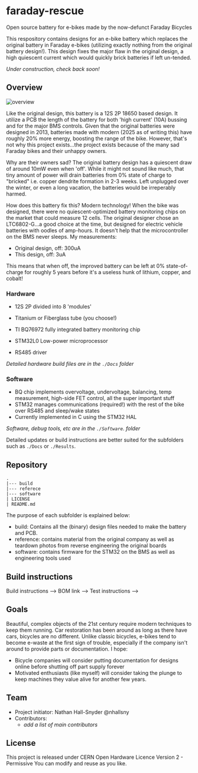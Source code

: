 # faraday-rescue
Open source battery for e-bikes made by the now-defunct Faraday Bicycles

This respository contains designs for an e-bike battery which replaces the original battery in Faraday e-bikes (utilizing exactly nothing from the original battery design!). This design fixes the major flaw in the original design, a high quiescent current which would quickly brick batteries if left un-tended.

_Under construction, check back soon!_

## Overview
![overview](https://github.com/user-attachments/assets/03d99ff3-242b-4089-a17a-9e69a970b3f1)

Like the original design, this battery is a 12S 2P 18650 based design. It utilize a PCB the length of the battery for both 'high current' (10A) bussing and for the major BMS controls. Given that the original batteries were designed in 2013, batteries made with modern (2025 as of writing this) have roughly 20% more energy, boosting the range of the bike. However, that's not why this project exists...the project exists because of the many sad Faraday bikes and their unhappy owners. 

Why are their owners sad? The original battery design has a quiescent draw of around 10mW even when 'off'. While it might not sound like much, that tiny amount of power will drain batteries from 0% state of charge to "bricked" i.e. copper dendrite formation in 2-3 weeks. Left unplugged over the winter, or even a long vacation, the batteries would be irreperably harmed.

How does this battery fix this? Modern technology! When the bike was designed, there were no quiescent-optimized battery monitoring chips on the market that could measure 12 cells. The original designer chose an LTC6802-G...a good choice at the time, but designed for electric vehicle batteries with oodles of amp-hours. It doesn't help that the microcontroller on the BMS never sleeps. My measurements:
+ Original design, off: 300uA
+ This design, off: 3uA

This means that when off, the improved battery can be left at 0% state-of-charge for roughly 5 years before it's a useless hunk of lithium, copper, and cobalt!

### Hardware
+ 12S 2P divided into 8 'modules'
+ Titanium or Fiberglass tube (you choose!)
+ TI BQ76972 fully integrated battery monitoring chip
+ STM32L0 Low-power microprocessor

+ RS485 driver

_Detailed hardware build files are in the `./Docs` folder_

### Software
+ BQ chip implements overvoltage, undervoltage, balancing, temp measurement, high-side FET control, all the super important stuff
+ STM32 manages communications (required!) with the rest of the bike over RS485 and sleep/wake states
+ Currently implemented in C using the STM32 HAL

_Software, debug tools, etc are in the `./Software`. folder_

Detailed updates or build instructions are better suited for the subfolders such as `./Docs` or `./Results`.

## Repository

```
.
|--- build
|--- referece
|--- software
| LICENSE
| README.md

```

The purpose of each subfolder is explained below:
+ build: Contains all the (binary) design files needed to make the battery and PCB.
+ reference: contains material from the original company as well as teardown photos from reverse engineering the original boards
+ software: contains firmware for the STM32 on the BMS as well as engineering tools used

## Build instructions
Build instructions -->
BOM link -->
Test instructions -->

## Goals

Beautiful, complex objects of the 21st century require modern techniques to keep them running. Car restoration has been around as long as there have cars, bicycles are no different. Unlike classic bicycles, e-bikes tend to become e-waste at the first sign of trouble, especially if the company isn't around to provide parts or documentation. I hope:
+ Bicycle companies will consider putting documentation for designs online before shutting off part supply forever
+ Motivated enthusiasts (like myself) will consider taking the plunge to keep machines they value alive for another few years.

## Team

+ Project initiator: Nathan Hall-Snyder @nhallsny
+ Contributors:
	+ _add a list of main contributors_


## License

This project is released under CERN Open Hardware Licence Version 2 - Permissive
You can modify and reuse as you like.
